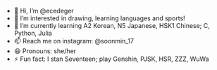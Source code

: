 - 👋 Hi, I’m @ecedeger
- 👀 I’m interested in drawing, learning languages and sports!
- 🌱 I’m currently learning A2 Korean, N5 Japanese, HSK1 Chinese; C, Python, Julia
- 📫 Reach me on instagram: @soonmin_17
- 😄 Pronouns: she/her
- ⚡ Fun fact: I stan Seventeen; play Genshin, PJSK, HSR, ZZZ, WuWa

<!---
ecedeger/ecedeger is a ✨ special ✨ repository because its `README.md` (this file) appears on your GitHub profile.
You can click the Preview link to take a look at your changes.
--->
